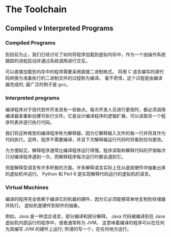 # The Toolchain

## Compiled v Interpreted Programs

### Compiled Programs

到目前为止，我们已经讨论了如何将程序加载到虚拟内存中，作为一个由操作系统跟踪的进程启动并通过系统调用进行交互。

可以直接加载到内存中的程序需要采用直接二进制格式。 将用 C 语言编写的源代码转换为准备执行的二进制文件的过程称为编译。 毫不奇怪，这个过程是由编译器完成的; 最广泛的例子是 gcc。

### Interpreted programs

编译程序对于现代软件开发具有一些缺点。每次开发人员进行更改时，都必须调用编译器来重新创建可执行文件。它是设计编译程序的逻辑扩展，可以读取另一个程序列表并逐行执行代码。

我们将这种类型的编译程序称为解释器，因为它解释输入文件的每一行并将其作为代码执行。这样，程序不需要编译，并且下次解释器运行代码时将看到任何更改。

为方便起见，解释程序通常比编译程序运行得慢。程序读取和解释代码的开销每次只对编译程序遇到一次，而解释程序每次运行时都会遇到它。

但是解释型语言有许多积极的方面。许多解释语言实际上在从底层硬件中抽象出来的虚拟机中运行。 Python 和 Perl 6 是实现解释代码运行的虚拟机的语言。

### Virtual Machines

编译的程序完全依赖于编译它的机器的硬件，因为它必须能够简单地复制到存储器并执行。 虚拟机是硬件到软件的抽象。

例如，Java 是一种混合语言，部分编译和部分解释。 Java 代码被编译到在 Java 虚拟机内部运行的程序中，或者通常称为 JVM。 这意味着编译的程序可以在任何为其编写 JVM 的硬件上运行; 所谓的写一个，在任何地方运行。
